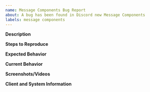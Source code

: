 ```yaml
---
name: Message Components Bug Report
about: A bug has been found in Discord new Message Components
labels: message components
---
```


<!--
  Before opening a new issue, please search existing issues:  https://github.com/discord/discord-api-docs/issues?q=is%3Aissue+label%3A%22message+components%22+
-->

**Description**

<!--
  Provide a clear and concise description of what the problem is.
-->

**Steps to Reproduce**

<!--
  Provide clear and concise steps for us to reliably reproduce this issue.
-->

**Expected Behavior**

<!--
  What is the behavior you expect to occur that is not?
-->

**Current Behavior**

<!--
  What is the behavior you are currently seeing instead?
-->

**Screenshots/Videos**

<!--
  Provide a screenshot and/or video demonstrating the issue being experienced.
-->

**Client and System Information**

<!--
  What is the browser/library/client you are using? What operating system and version?
-->
